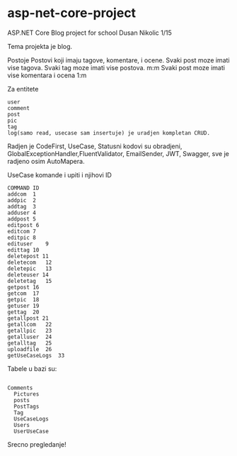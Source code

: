 # asp-net-core-project
ASP.NET Core Blog project for school
Dusan Nikolic 1/15

Tema projekta je blog. 

Postoje Postovi koji imaju tagove, komentare, i ocene.
Svaki post moze imati vise tagova.
Svaki tag moze imati vise postova. m:m
Svaki post moze imati vise komentara i ocena 1:m 

Za entitete
~~~~~~~~~~~~~~~~~~~~~~~~~~~~~~~~~~~~~~~~~~~~~~~~~~~~~~~~~~~
user
comment
post
pic
tag
log(samo read, usecase sam insertuje) je uradjen kompletan CRUD.
~~~~~~~~~~~~~~~~~~~~~~~~~~~~~~~~~~~~~~~~~~~~~~~~~~~~~~~~~~~

Radjen je CodeFirst, UseCase, Statusni kodovi su obradjeni,  GlobalExceptionHandler,FluentValidator, EmailSender, JWT, Swagger, sve je radjeno osim AutoMapera. 

UseCase komande i upiti i njihovi ID
~~~~~~~~~~~~~~~~~~~~~~~~~~~~~~~~~~~~~~~~~~~~~~~~~~~~~~~~~~~
COMMAND	ID
addcom	1
addpic	2
addtag	3
adduser	4
addpost	5
editpost 6
editcom	7
editpic	8
edituser	9
edittag	10
deletepost 11
deletecom	12
deletepic	13
deleteuser 14
deletetag	15
getpost	16
getcom	17
getpic	18
getuser	19
gettag	20
getallpost 21
getallcom	22
getallpic	23
getalluser	24
getalltag	25
uploadfile	26
getUseCaseLogs	33
~~~~~~~~~~~~~~~~~~~~~~~~~~~~~~~~~~~~~~~~~~~~~~~~~~~~~~~~~~~
Tabele u bazi su: 
~~~~~~~~~~~~~~~~~~~~~~~~~~~~~~~~~~~~~~~~~~~~~~~~~~~~~~~~~~

Comments
  Pictures
  posts
  PostTags
  Tag
  UseCaseLogs
  Users
  UserUseCase
~~~~~~~~~~~~~~~~~~~~~~~~~~~~~~~~~~~~~~~~~~~~~~~~~~~~~~~~~~~
Srecno pregledanje!

